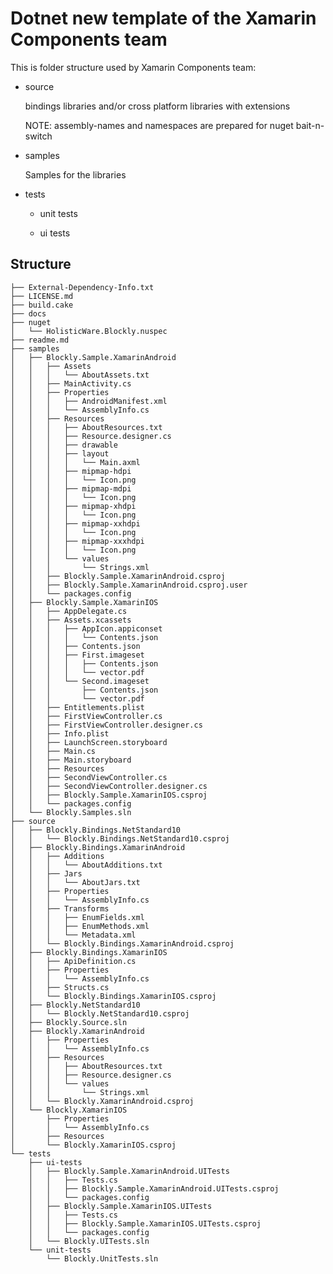 # Dotnet new template of the Xamarin Components team

This is folder structure used by Xamarin Components team:


*   source
    
    bindings libraries and/or cross platform libraries with extensions

    NOTE: assembly-names and namespaces are prepared for nuget bait-n-switch

*   samples

    Samples for the libraries

*   tests

    *   unit tests

    *   ui tests




## Structure

    ├── External-Dependency-Info.txt
    ├── LICENSE.md
    ├── build.cake
    ├── docs
    ├── nuget
    │   └── HolisticWare.Blockly.nuspec
    ├── readme.md
    ├── samples
    │   ├── Blockly.Sample.XamarinAndroid
    │   │   ├── Assets
    │   │   │   └── AboutAssets.txt
    │   │   ├── MainActivity.cs
    │   │   ├── Properties
    │   │   │   ├── AndroidManifest.xml
    │   │   │   └── AssemblyInfo.cs
    │   │   ├── Resources
    │   │   │   ├── AboutResources.txt
    │   │   │   ├── Resource.designer.cs
    │   │   │   ├── drawable
    │   │   │   ├── layout
    │   │   │   │   └── Main.axml
    │   │   │   ├── mipmap-hdpi
    │   │   │   │   └── Icon.png
    │   │   │   ├── mipmap-mdpi
    │   │   │   │   └── Icon.png
    │   │   │   ├── mipmap-xhdpi
    │   │   │   │   └── Icon.png
    │   │   │   ├── mipmap-xxhdpi
    │   │   │   │   └── Icon.png
    │   │   │   ├── mipmap-xxxhdpi
    │   │   │   │   └── Icon.png
    │   │   │   └── values
    │   │   │       └── Strings.xml
    │   │   ├── Blockly.Sample.XamarinAndroid.csproj
    │   │   ├── Blockly.Sample.XamarinAndroid.csproj.user
    │   │   └── packages.config
    │   ├── Blockly.Sample.XamarinIOS
    │   │   ├── AppDelegate.cs
    │   │   ├── Assets.xcassets
    │   │   │   ├── AppIcon.appiconset
    │   │   │   │   └── Contents.json
    │   │   │   ├── Contents.json
    │   │   │   ├── First.imageset
    │   │   │   │   ├── Contents.json
    │   │   │   │   └── vector.pdf
    │   │   │   └── Second.imageset
    │   │   │       ├── Contents.json
    │   │   │       └── vector.pdf
    │   │   ├── Entitlements.plist
    │   │   ├── FirstViewController.cs
    │   │   ├── FirstViewController.designer.cs
    │   │   ├── Info.plist
    │   │   ├── LaunchScreen.storyboard
    │   │   ├── Main.cs
    │   │   ├── Main.storyboard
    │   │   ├── Resources
    │   │   ├── SecondViewController.cs
    │   │   ├── SecondViewController.designer.cs
    │   │   ├── Blockly.Sample.XamarinIOS.csproj
    │   │   └── packages.config
    │   └── Blockly.Samples.sln
    ├── source
    │   ├── Blockly.Bindings.NetStandard10
    │   │   └── Blockly.Bindings.NetStandard10.csproj
    │   ├── Blockly.Bindings.XamarinAndroid
    │   │   ├── Additions
    │   │   │   └── AboutAdditions.txt
    │   │   ├── Jars
    │   │   │   └── AboutJars.txt
    │   │   ├── Properties
    │   │   │   └── AssemblyInfo.cs
    │   │   ├── Transforms
    │   │   │   ├── EnumFields.xml
    │   │   │   ├── EnumMethods.xml
    │   │   │   └── Metadata.xml
    │   │   └── Blockly.Bindings.XamarinAndroid.csproj
    │   ├── Blockly.Bindings.XamarinIOS
    │   │   ├── ApiDefinition.cs
    │   │   ├── Properties
    │   │   │   └── AssemblyInfo.cs
    │   │   ├── Structs.cs
    │   │   └── Blockly.Bindings.XamarinIOS.csproj
    │   ├── Blockly.NetStandard10
    │   │   └── Blockly.NetStandard10.csproj
    │   ├── Blockly.Source.sln
    │   ├── Blockly.XamarinAndroid
    │   │   ├── Properties
    │   │   │   └── AssemblyInfo.cs
    │   │   ├── Resources
    │   │   │   ├── AboutResources.txt
    │   │   │   ├── Resource.designer.cs
    │   │   │   └── values
    │   │   │       └── Strings.xml
    │   │   └── Blockly.XamarinAndroid.csproj
    │   └── Blockly.XamarinIOS
    │       ├── Properties
    │       │   └── AssemblyInfo.cs
    │       ├── Resources
    │       └── Blockly.XamarinIOS.csproj
    └── tests
        ├── ui-tests
        │   ├── Blockly.Sample.XamarinAndroid.UITests
        │   │   ├── Tests.cs
        │   │   ├── Blockly.Sample.XamarinAndroid.UITests.csproj
        │   │   └── packages.config
        │   ├── Blockly.Sample.XamarinIOS.UITests
        │   │   ├── Tests.cs
        │   │   ├── Blockly.Sample.XamarinIOS.UITests.csproj
        │   │   └── packages.config
        │   └── Blockly.UITests.sln
        └── unit-tests
            └── Blockly.UnitTests.sln
